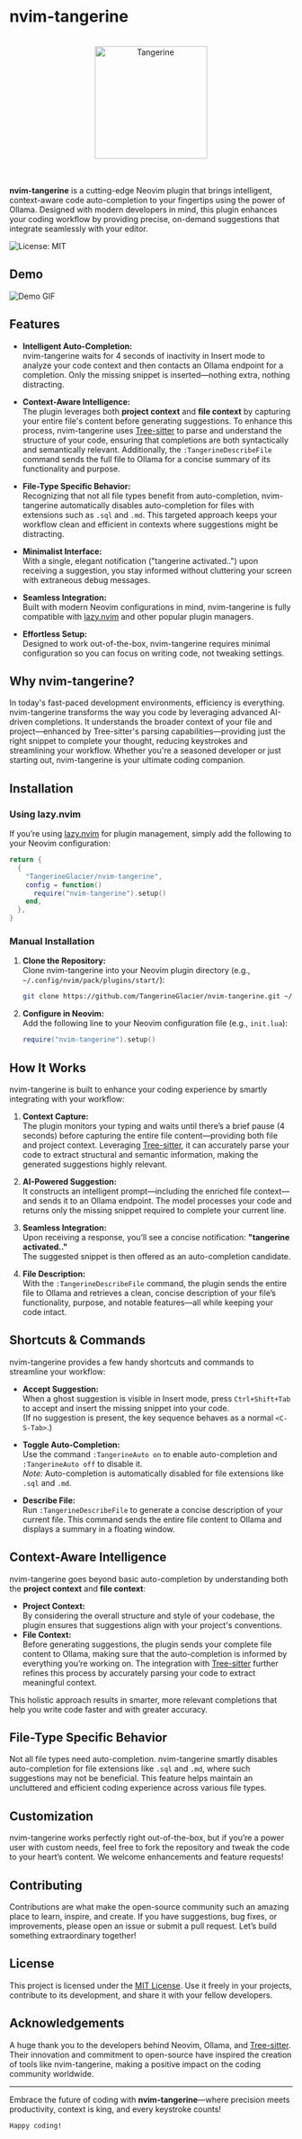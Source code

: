 
# nvim-tangerine
<br>

<div align="center">
  <img src="/assets/tangerine.jpg" alt="Tangerine" width="200"/>
</div>
<br>
<br>

**nvim-tangerine** is a cutting-edge Neovim plugin that brings intelligent, context-aware code auto-completion to your fingertips using the power of Ollama. Designed with modern developers in mind, this plugin enhances your coding workflow by providing precise, on-demand suggestions that integrate seamlessly with your editor.

![License: MIT](https://img.shields.io/badge/License-MIT-blue.svg)

## Demo

![Demo GIF](assets/demo.gif)

## Features

- **Intelligent Auto-Completion:**  
  nvim-tangerine waits for 4 seconds of inactivity in Insert mode to analyze your code context and then contacts an Ollama endpoint for a completion. Only the missing snippet is inserted—nothing extra, nothing distracting.

- **Context-Aware Intelligence:**  
  The plugin leverages both **project context** and **file context** by capturing your entire file's content before generating suggestions. To enhance this process, nvim-tangerine uses [Tree-sitter](https://github.com/tree-sitter/tree-sitter) to parse and understand the structure of your code, ensuring that completions are both syntactically and semantically relevant. Additionally, the `:TangerineDescribeFile` command sends the full file to Ollama for a concise summary of its functionality and purpose.

- **File-Type Specific Behavior:**  
  Recognizing that not all file types benefit from auto-completion, nvim-tangerine automatically disables auto-completion for files with extensions such as `.sql` and `.md`. This targeted approach keeps your workflow clean and efficient in contexts where suggestions might be distracting.

- **Minimalist Interface:**  
  With a single, elegant notification ("tangerine activated..") upon receiving a suggestion, you stay informed without cluttering your screen with extraneous debug messages.

- **Seamless Integration:**  
  Built with modern Neovim configurations in mind, nvim-tangerine is fully compatible with [lazy.nvim](https://github.com/folke/lazy.nvim) and other popular plugin managers.

- **Effortless Setup:**  
  Designed to work out-of-the-box, nvim-tangerine requires minimal configuration so you can focus on writing code, not tweaking settings.

## Why nvim-tangerine?

In today's fast-paced development environments, efficiency is everything. nvim-tangerine transforms the way you code by leveraging advanced AI-driven completions. It understands the broader context of your file and project—enhanced by Tree-sitter's parsing capabilities—providing just the right snippet to complete your thought, reducing keystrokes and streamlining your workflow. Whether you're a seasoned developer or just starting out, nvim-tangerine is your ultimate coding companion.

## Installation

### Using lazy.nvim

If you’re using [lazy.nvim](https://github.com/folke/lazy.nvim) for plugin management, simply add the following to your Neovim configuration:

```lua
return {
  {
    "TangerineGlacier/nvim-tangerine",
    config = function()
      require("nvim-tangerine").setup()
    end,
  },
}
```

### Manual Installation

1. **Clone the Repository:**  
   Clone nvim-tangerine into your Neovim plugin directory (e.g., `~/.config/nvim/pack/plugins/start/`):

   ```sh
   git clone https://github.com/TangerineGlacier/nvim-tangerine.git ~/.config/nvim/pack/plugins/start/nvim-tangerine
   ```

2. **Configure in Neovim:**  
   Add the following line to your Neovim configuration file (e.g., `init.lua`):

   ```lua
   require("nvim-tangerine").setup()
   ```

## How It Works

nvim-tangerine is built to enhance your coding experience by smartly integrating with your workflow:

1. **Context Capture:**  
   The plugin monitors your typing and waits until there’s a brief pause (4 seconds) before capturing the entire file content—providing both file and project context. Leveraging [Tree-sitter](https://github.com/tree-sitter/tree-sitter), it can accurately parse your code to extract structural and semantic information, making the generated suggestions highly relevant.

2. **AI-Powered Suggestion:**  
   It constructs an intelligent prompt—including the enriched file context—and sends it to an Ollama endpoint. The model processes your code and returns only the missing snippet required to complete your current line.

3. **Seamless Integration:**  
   Upon receiving a response, you’ll see a concise notification: **"tangerine activated.."**  
   The suggested snippet is then offered as an auto-completion candidate.

4. **File Description:**  
   With the `:TangerineDescribeFile` command, the plugin sends the entire file to Ollama and retrieves a clean, concise description of your file’s functionality, purpose, and notable features—all while keeping your code intact.

## Shortcuts & Commands

nvim-tangerine provides a few handy shortcuts and commands to streamline your workflow:

- **Accept Suggestion:**  
  When a ghost suggestion is visible in Insert mode, press ``Ctrl+Shift+Tab`` to accept and insert the missing snippet into your code.  
  (If no suggestion is present, the key sequence behaves as a normal ``<C-S-Tab>``.)

- **Toggle Auto-Completion:**  
  Use the command ``:TangerineAuto on`` to enable auto-completion and ``:TangerineAuto off`` to disable it.  
  *Note:* Auto-completion is automatically disabled for file extensions like ``.sql`` and ``.md``.

- **Describe File:**  
  Run ``:TangerineDescribeFile`` to generate a concise description of your current file. This command sends the entire file content to Ollama and displays a summary in a floating window.

## Context-Aware Intelligence

nvim-tangerine goes beyond basic auto-completion by understanding both the **project context** and **file context**:
- **Project Context:**  
  By considering the overall structure and style of your codebase, the plugin ensures that suggestions align with your project's conventions.
- **File Context:**  
  Before generating suggestions, the plugin sends your complete file content to Ollama, making sure that the auto-completion is informed by everything you’re working on. The integration with [Tree-sitter](https://github.com/tree-sitter/tree-sitter) further refines this process by accurately parsing your code to extract meaningful context.

This holistic approach results in smarter, more relevant completions that help you write code faster and with greater accuracy.

## File-Type Specific Behavior

Not all file types need auto-completion. nvim-tangerine smartly disables auto-completion for file extensions like ``.sql`` and ``.md``, where such suggestions may not be beneficial. This feature helps maintain an uncluttered and efficient coding experience across various file types.

## Customization

nvim-tangerine works perfectly right out-of-the-box, but if you’re a power user with custom needs, feel free to fork the repository and tweak the code to your heart’s content. We welcome enhancements and feature requests!

## Contributing

Contributions are what make the open-source community such an amazing place to learn, inspire, and create. If you have suggestions, bug fixes, or improvements, please open an issue or submit a pull request. Let’s build something extraordinary together!

## License

This project is licensed under the [MIT License](LICENSE). Use it freely in your projects, contribute to its development, and share it with your fellow developers.

## Acknowledgements

A huge thank you to the developers behind Neovim, Ollama, and [Tree-sitter](https://github.com/tree-sitter/tree-sitter). Their innovation and commitment to open-source have inspired the creation of tools like nvim-tangerine, making a positive impact on the coding community worldwide.

---

Embrace the future of coding with **nvim-tangerine**—where precision meets productivity, context is king, and every keystroke counts!

`Happy coding!`
